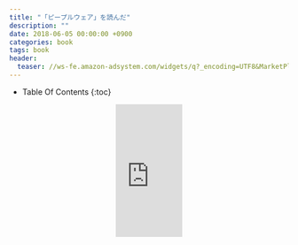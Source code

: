 ```yaml
---
title: "「ピープルウェア」を読んだ"
description: ""
date: 2018-06-05 00:00:00 +0900
categories: book
tags: book
header:
  teaser: //ws-fe.amazon-adsystem.com/widgets/q?_encoding=UTF8&MarketPlace=JP&ASIN=4822281108&ServiceVersion=20070822&ID=AsinImage&WS=1&Format=_SL250_&tag=soudegesu-22
---
```


* Table Of Contents
{:toc}

<div align="center">
<iframe style="width:120px;height:240px;" marginwidth="0" marginheight="0" scrolling="no" frameborder="0" src="https://rcm-fe.amazon-adsystem.com/e/cm?ref=qf_sp_asin_til&t=soudegesu-22&m=amazon&o=9&p=8&l=as1&IS2=1&detail=1&asins=4822281108&linkId=374d5bb38701eaa66d7dbd61a6f404fc&bc1=ffffff&lt1=_blank&fc1=333333&lc1=0066c0&bg1=ffffff&f=ifr">
</iframe>
</div>